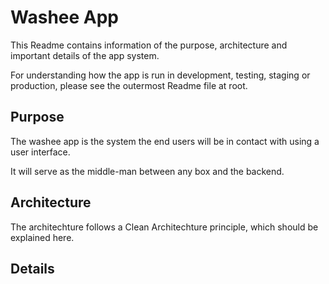 # Washee App

This Readme contains information of the purpose, architecture and important details of the app system.

For understanding how the app is run in development, testing, staging or production, please see the outermost Readme file at root.

## Purpose
The washee app is the system the end users will be in contact with using a user interface.

It will serve as the middle-man between any box and the backend.

## Architecture
The architechture follows a Clean Architechture principle, which should be explained here.

## Details
